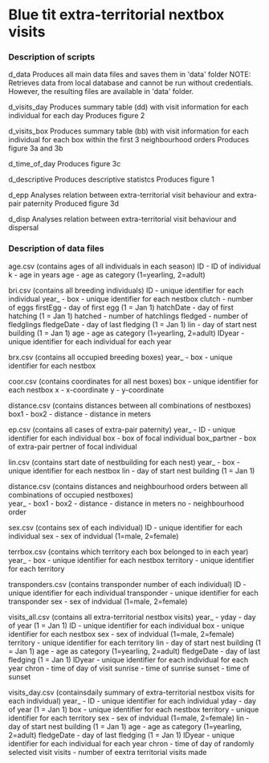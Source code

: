 
# Blue tit extra-territorial nextbox visits


### Description of scripts
d_data
  Produces all main data files and saves them in 'data' folder
  NOTE: Retrieves data from local database and cannot be run without credentials. However, the resulting files are available in 'data' folder.
  
d_visits_day
  Produces summary table (dd) with visit information for each individual for each day
  Produces figure 2
  
d_visits_box
  Produces summary table (bb) with visit information for each individual for each box within the first 3 neighbourhood orders
  Produces figure 3a and 3b
  
d_time_of_day
  Produces figure 3c
  
d_descriptive
  Produces descriptive statistcs
  Produces figure 1

d_epp
  Analyses relation between extra-territorial visit behaviour and extra-pair paternity
  Produced figure 3d
  
d_disp
  Analyses relation between extra-territorial visit behaviour and dispersal


### Description of data files

age.csv (contains ages of all individuals in each season)
  ID  - ID of individual
  k   - age in years
  age - age as category (1=yearling, 2=adult)
  
  
bri.csv (contains all breeding individuals)
  ID          - unique identifier for each individual
  year_       -
  box         - unique identifier for each nestbox
  clutch      - number of eggs
  firstEgg    - day of first egg (1 = Jan 1)
  hatchDate   - day of first hatching (1 = Jan 1)
  hatched     - number of hatchlings
  fledged     - number of fledglings
  fledgeDate  - day of last fledging (1 = Jan 1)
  lin         - day of start nest building  (1 = Jan 1)
  age         - age as category (1=yearling, 2=adult)
  IDyear      - unique identifier for each individual for each year


brx.csv (contains all occupied breeding boxes)
  year_ -
  box   - unique identifier for each nestbox


coor.csv (contains coordinates for all nest boxes)
  box - unique identifier for each nestbox
  x   - x-coordinate
  y   - y-coordinate


distance.csv (contains distances between all combinations of nestboxes)
  box1      -
  box2      -
  distance  - distance in meters


ep.csv (contains all cases of extra-pair paternity)
  year_       - 
  ID          - unique identifier for each individual
  box         - box of focal individual
  box_partner - box of extra-pair pertner of focal individual


lin.csv (contains start date of nestbuilding for each nest)
  year_ - 
  box   - unique identifier for each nestbox
  lin   - day of start nest building  (1 = Jan 1)
  
  
distance.csv (contains distances and neighbourhood orders between all combinations of occupied nestboxes)  
  year_	    -
  box1	    -
  box2	    -
  distance  - distance in meters
  no        - neighbourhood order


sex.csv (contains sex of each individual)
  ID  - unique identifier for each individual
  sex - sex of indvidual (1=male, 2=female)


terrbox.csv (contains which territory each box belonged to in each year)
  year_     -
  box       - unique identifier for each nestbox
  territory - unique identifier for each territory


transponders.csv (contains transponder number of each individual)
  ID          - unique identifier for each individual
  transponder - unique identifier for each transponder
  sex         - sex of indvidual (1=male, 2=female)


visits_all.csv (contains all extra-territorial nestbox visits)
  year_       -
  yday        - day of year (1 = Jan 1)
  ID          - unique identifier for each individual
  box         - unique identifier for each nestbox
  sex         - sex of indvidual (1=male, 2=female)
  territory   - unique identifier for each territory
  lin         - day of start nest building  (1 = Jan 1)
  age         - age as category (1=yearling, 2=adult)
  fledgeDate  - day of last fledging (1 = Jan 1)
  IDyear      - unique identifier for each individual for each year
  chron       - time of day of visit
  sunrise     - time of sunrise
  sunset      - time of sunset


visits_day.csv (containsdaily summary of extra-territorial nestbox visits for each individual)
  year_       - 
  ID          - unique identifier for each individual
  yday        - day of year (1 = Jan 1)
  box         - unique identifier for each nestbox
  territory   - unique identifier for each territory
  sex         - sex of indvidual (1=male, 2=female)
  lin         - day of start nest building  (1 = Jan 1)
  age         - age as category (1=yearling, 2=adult)
  fledgeDate  - day of last fledging (1 = Jan 1)
  IDyear      - unique identifier for each individual for each year
  chron       - time of day of randomly selected visit
  visits      - number of eextra territorial visits made









